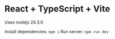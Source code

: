 # React + TypeScript + Vite

Uses nodejs 24.3.0

Install dependencies: `npm i`
Run server: `npm run dev`
